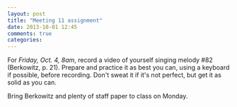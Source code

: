 ```yaml
---
layout: post
title: "Meeting 11 assignment"
date: 2013-10-01 12:45
comments: true
categories: 
---
```


For *Friday, Oct. 4, 8am*, record a video of yourself singing melody #82 (Berkowitz, p. 21). Prepare and practice it as best you can, using a keyboard if possible, before recording. Don't sweat it if it's not perfect, but get it as solid as you can.

Bring Berkowitz and plenty of staff paper to class on Monday.